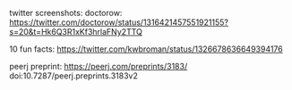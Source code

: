 twitter screenshots:
  doctorow:
  https://twitter.com/doctorow/status/1316421457551921155?s=20&t=Hk6Q3R1xKf3hrlaFNy2TTQ

  10 fun facts:
  https://twitter.com/kwbroman/status/1326678636649394176

  peerj preprint:
  https://peerj.com/preprints/3183/
  doi:10.7287/peerj.preprints.3183v2
